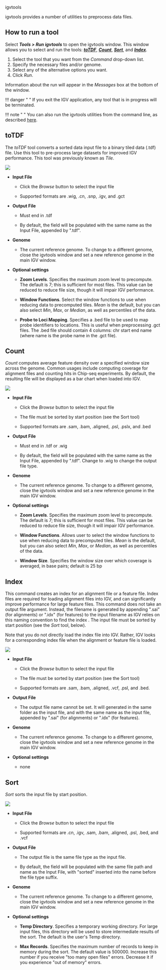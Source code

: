 <!---
The page title should not go in the menu
-->
<p class="page-title"> igvtools </p>

igvtools provides a number of utilities to preprocess data files.

## How to run a tool

Select _**Tools > Run igvtools**_ to open the igvtools window. This window allows you to select and run the tools: [***toTDF***](#totdf), [***Count***](#count), [***Sort***](#sort), and [***Index***](#index).

1. Select the tool that you want from the _Command_ drop-down list. 
2. Specify the necessary files and/or genome.
3. Select any of the alternative options you want.
4. Click _Run_.

Information about the run will appear in the _Messages_ box at the bottom of the window. 

!!! danger " " 
    If you exit the IGV application, any tool that is in progress will be terminated.

!!! note " "
    You can also run the igvtools utilities from the command line, as described [here](../../advanced/command_line).

## toTDF


The _toTDF_ tool converts a sorted data input file to a binary tiled data (.tdf) file. Use this tool to pre-process
large datasets for improved IGV performance. This tool was previously known as _Tile_. 

![](../img/igvtools_gui_toTDF.png)

* **Input File**

    * Click the _Browse_ button to select the input file

    * Supported formats are .wig, .cn, .snp, .igv, and .gct

* **Output File**

    * Must end in .tdf

    * By default, the field will be populated with the same name as the Input File, appended by ".tdf".  

* **Genome**

    * The current reference genome. To change to a different genome, close the igvtools window and set a new reference genome in the main IGV window.


* **Optional settings**

     * **Zoom Levels**. Specifies the maximum zoom level to precompute. The default is 7; this is sufficient for most files. This value can be reduced to reduce file size, though it will impair IGV performance.

    * **Window Functions**. Select the window functions to use when reducing data to precomputed tiles.  _Mean_ is the default, but you can also select _Min_, _Max_, or _Median_, as well as percentiles of the data.

    * **Probe to Loci Mapping**. Specifies a .bed file to be used to map probe identifiers to locations. This is useful when preprocessing .gct files. The .bed file should contain 4 columns: chr start end name (where name is the probe name in the .gct file).


## Count

_Count_ computes average feature density over a specified window size across the genome. Common usages include computing
coverage for alignment files and counting hits in Chip-seq experiments. By default, the resulting file will be displayed
as a bar chart when loaded into IGV. 

![](../img/igvtools_gui_count.jpg)

* **Input File**

    * Click the _Browse_ button to select the input file

    * The file must be sorted by start position (see the Sort tool)

    * Supported formats are .sam, .bam, .aligned, .psl, .pslx, and .bed

* **Output File**

    * Must end in .tdf or .wig

    * By default, the field will be populated with the same name as the Input File, appended by ".tdf". Change to .wig to change the output file type.

* **Genome**

    * The current reference genome. To change to a different genome, close the igvtools window and set a new reference genome in the main IGV window.


* **Optional settings**
 
    * **Zoom Levels**. Specifies the maximum zoom level to precompute. The default is 7; this is sufficient for most files.
  This value can be reduced to reduce file size, though it will impair IGV performance.

    * **Window Functions**. Allows user to select the window functions to use when reducing data to precomputed tiles.  _Mean_
  is the default, but you can also select _Min_, _Max_, or _Median_, as well as percentiles of the data.

    * **Window Size**. Specifies the window size over which coverage is averaged, in base pairs; default is 25 bp

## Index

This command creates an index for an alignment file or a feature file. Index files are required for loading alignment
files into IGV, and can significantly improve performance for large feature files. 
This command does not take an output file argument. Instead, the filename is generated by appending ".sai" (for
alignments) or ".idx" (for features) to the input filename as IGV relies on this naming convention to find the index .
The input file must be sorted by start position (see the _Sort_ tool, below).

Note that you do not directly load
the index file into IGV. Rather, IGV looks for a corresponding index file when the alignment or feature file is loaded.


![](../img/igvtools_gui_index.jpg)

* **Input File**

    * Click the _Browse_ button to select the input file

    * The file must be sorted by start position (see the Sort tool)

    * Supported formats are .sam, .bam, .aligned, .vcf, .psl, and .bed.

* **Output File**

    * The output file name cannot be set. It will generated in the same folder as the input file, and with the same name as the input file, appended by ".sai" (for alignments) or ".idx" (for features).

* **Genome**

    * The current reference genome. To change to a different genome, close the igvtools window and set a new reference genome in the main IGV window.


* **Optional settings** 

    * none


## Sort

_Sort_ sorts the input file by start position.

![](../img/igvtools_gui_sort.jpg)

* **Input File**

    * Click the _Browse_ button to select the input file

    * Supported formats are .cn, .igv, .sam, .bam, .aligned, .psl, .bed, and .vcf

* **Output File**

    * The output file is the same file type as the input file.

    * By default, the field will be populated with the same file path and name as the Input File, with "sorted" inserted into the name before the file type suffix.

* **Genome**

    * The current reference genome. To change to a different genome, close the igvtools window and set a new reference genome in the main IGV window.


* **Optional settings** 

    * **Temp Directory**. Specifies a temporary working directory. For large input files, this directory will be used to
  store intermediate results of the sort. The default is the user's Temp directory.

    * **Max Records**. Specifies the maximum number of records to keep in memory during the sort. The default value is 500000.
  Increase this number if you receive "too many open files" errors. Decrease it if you experience "out of memory"
  errors.